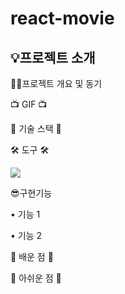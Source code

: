 # react-movie
<h2>💡프로젝트 소개</h2>


✍🏻프로젝트 개요 및 동기 



📺 GIF 📺



🎀 기술 스택 🎀 



🛠 도구 🛠 

<img src="https://img.shields.io/badge/Visual Studio Code-007ACC?style=flat-square&logo=visualstudiocode&logoColor=white"/>

😎구현기능

• 기능 1 </br>


• 기능 2</br>


🫠 배운 점 🫠




🫠 아쉬운 점 🫠

